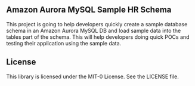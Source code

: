 ## Amazon Aurora MySQL Sample HR Schema

This project is going to help developers quickly create a sample database schema in an Amazon Aurora MySQL DB and load sample data into the tables part of the schema. This will help developers doing quick POCs and testing their application using the sample data.

## License

This library is licensed under the MIT-0 License. See the LICENSE file.

